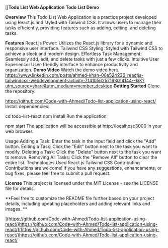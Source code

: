 [[**Todo List Web Application**
**Todo List Demo**

**Overview**
This Todo List Web Application is a practice project developed using React.js and styled with Tailwind CSS. It allows users to manage their tasks efficiently, providing features such as adding, editing, and deleting tasks.

**Features**
React.js Power: Utilizes the React.js library for a dynamic and responsive user interface.
Tailwind CSS Styling: Styled with Tailwind CSS to achieve a sleek and modern design.
Effortless Task Management: Seamlessly add, edit, and delete tasks with just a few clicks.
Intuitive User Experience: User-friendly interface to enhance productivity and organization.
**Demo Video**
Watch the demo video here.
https://www.linkedin.com/posts/ahmed-khan-08a524230_reactjs-tailwindcss-webdevelopment-activity-7141056257163014144--kjK?utm_source=share&utm_medium=member_desktop
**Getting Started**
Clone the repository:


https://github.com/Code-with-Ahmed/Todo-list-application-using-react/
Install dependencies:


cd todo-list-react
npm install
Run the application:


npm start
The application will be accessible at http://localhost:3000 in your web browser.

Usage
Adding a Task: Enter the task in the input field and click the "Add" button.
Editing a Task: Click the "Edit" button next to the task you want to modify.
Deleting a Task: Click the "Delete" button next to the task you want to remove.
Removing All Tasks: Click the "Remove All" button to clear the entire list.
Technologies Used
React.js
Tailwind CSS
Contributing
Contributions are welcome! If you have any suggestions, enhancements, or bug fixes, please feel free to submit a pull request.

**License**
This project is licensed under the MIT License - see the LICENSE file for details.

**Feel free to customize the README file further based on your project details, including updating placeholders and adding relevant links and images.
**






](https://github.com/Code-with-Ahmed/Todo-list-application-using-react/)https://github.com/Code-with-Ahmed/Todo-list-application-using-react/](https://github.com/Code-with-Ahmed/Todo-list-application-using-react/)https://github.com/Code-with-Ahmed/Todo-list-application-using-react/
